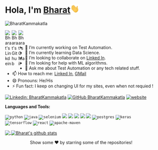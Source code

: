<h1>Hola, I'm <a href="https://bharatkammakatla.com/">Bharat</a><img src="https://raw.githubusercontent.com/ABSphreak/ABSphreak/master/gifs/Hi.gif" width="30px"></h1>


<p align="left"> <img src="https://komarev.com/ghpvc/?username=BharatKammakatla&label=Views&color=blue&style=plastic" alt="BharatKammakatla" /> </p>


<a href="https://linkedin.com/in/bharatkammakatla">
  <img align="left" alt="Bharat's Linkdein" width="22px" src="https://cdn.jsdelivr.net/npm/simple-icons@v3/icons/linkedin.svg" />
</a>
<a href="https://github.com/BharatKammakatla">
  <img align="left" alt="Bharat's Github" width="22px" src="https://cdn.jsdelivr.net/npm/simple-icons@v3/icons/github.svg" />
</a>
<a href="mailto:bharatkammakatla.com">
  <img align="left" alt="Bharat's GMail" width="22px" src="https://cdn.jsdelivr.net/npm/simple-icons@v3/icons/gmail.svg" />
</a>


<br/>
<br/>


- 🔭 I’m currently working on Test Automation.
- 🌱 I’m currently learning Data Science.
- 👯 I’m looking to collaborate on [Linked In](https://linkedin.com/in/bharatkammakatla).
- 🤔 I’m looking for help with ML algorithms.
- 💬 Ask me about Test Automation or any tech related stuff.
- 📫 How to reach me: [Linked In](https://linkedin.com/in/bharatkammakatla), [GMail](mailto:bharatkammakatla@gmail.com)
- 😄 Pronouns: He/His
- ⚡ Fun fact: I keep on changing UI for my sites, even when not requied !


[![Linkedin: BharatKammakatla](https://img.shields.io/badge/-bharatkammakatla-blue?style=flat-square&logo=Linkedin&logoColor=white&link=https://www.linkedin.com/in/bharatkammakatla/)](https://www.linkedin.com/in/bharatkammakatla/)
[![GitHub BharatKammakatla](https://img.shields.io/github/followers/BharatKammakatla?label=follow&style=social)](https://github.com/BharatKammakatla)
[![website](https://img.shields.io/badge/PortfolioWebsite-bharatkammkatla.com-2648ff?style=flat-square&logo=google-chrome)](https://bharatkammakatla.com/)


**Languages and Tools:**  

<code><img height="30" alt="python" src="https://user-images.githubusercontent.com/28840761/89373851-5696c900-d71c-11ea-9fad-09e52584c77b.png"></code>
<code><img height="30" alt="java" src="https://user-images.githubusercontent.com/28840761/89373844-54cd0580-d71c-11ea-8525-e618ed8e029d.png"></code>
<code><img height="30" alt="selenium" src="https://user-images.githubusercontent.com/28840761/89373854-572f5f80-d71c-11ea-8368-3846394b1948.png"></code>
<code><img height="30" src="https://user-images.githubusercontent.com/28840761/89373836-53034200-d71c-11ea-90c2-8af982862024.png"></code>
<code><img height="30" src="https://user-images.githubusercontent.com/28840761/89373837-53034200-d71c-11ea-8a99-a1c965213ebf.png"></code>
<code><img height="30" src="https://user-images.githubusercontent.com/28840761/89373840-54346f00-d71c-11ea-8986-c7b64a757cfe.png"></code>
<code><img height="30" src="https://user-images.githubusercontent.com/28840761/89373842-54cd0580-d71c-11ea-9643-e145b5c4e727.png"></code>
<code><img height="30" src="https://user-images.githubusercontent.com/28840761/89373845-55659c00-d71c-11ea-827a-a381e836e1d8.png"></code>
<code><img height="30" alt="postgres" src="https://user-images.githubusercontent.com/28840761/89373848-55fe3280-d71c-11ea-93d1-b677877922e5.png"></code>
<code><img height="30" alt="keras" src="https://user-images.githubusercontent.com/28840761/89373846-55fe3280-d71c-11ea-9b1b-bff36580c3e9.png"></code>
<code><img height="30" alt="tensorflow" src="https://user-images.githubusercontent.com/28840761/89373857-57c7f600-d71c-11ea-9c55-201529a5d534.png"></code>
<code><img height="30" alt="react" src="https://user-images.githubusercontent.com/28840761/89373852-5696c900-d71c-11ea-8d90-b469310bd189.png"></code>
<code><img height="30" alt="apache-maven" src="https://user-images.githubusercontent.com/28840761/89373834-51d21500-d71c-11ea-8799-b80a6c095b67.png"></code>


<a href="https://github.com/BharatKammakatla">
  <img align="center" src="https://github-readme-stats.vercel.app/api/top-langs/?username=BharatKammakatla&theme=light&hide_langs_below=1" />
</a>
<a href="https://github.com/BharatKammakatla">
 <img align="center" src="https://github-readme-stats.vercel.app/api?username=BharatKammakatla&show_icons=true&theme=light&line_height=27" alt="Bharat's github stats"/>
</a>

<div align="center">

 Show some ❤️ by starring some of the repositories!

</div>
